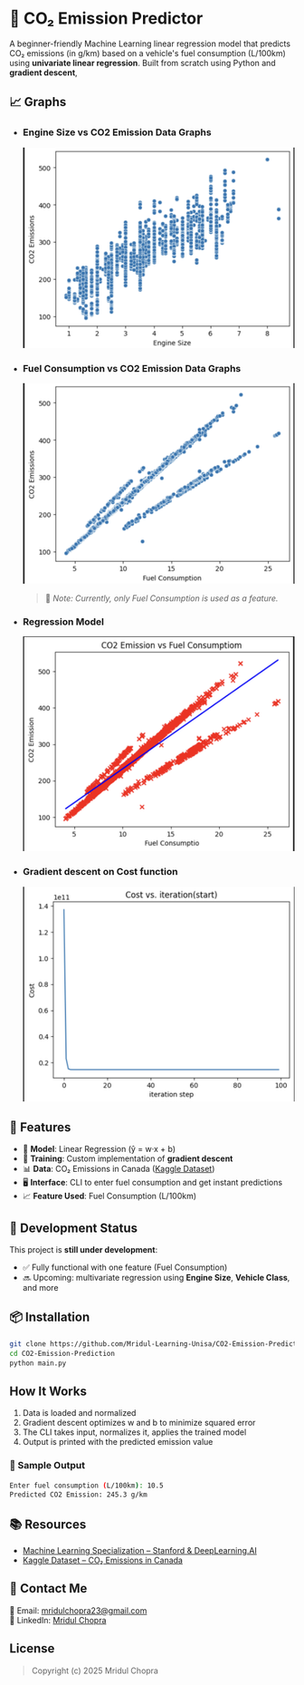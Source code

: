 # 🚗 CO₂ Emission Predictor

A beginner-friendly Machine Learning linear regression model that predicts CO₂ emissions (in g/km) based on a vehicle's fuel consumption (L/100km) using **univariate linear regression**. Built from scratch using Python and **gradient descent**,


## 📈 Graphs
- ### Engine Size vs CO2 Emission Data Graphs
    ![alt text](/Graph%20Screenshots/Engine%20VS%20CO2%20Emissions.png)
- ### Fuel Consumption vs CO2 Emission Data Graphs
    ![alt text](/Graph%20Screenshots/Fuel%20Consumption%20VS%20CO2%20Emissions.png)

    > 📌 *Note: Currently, only Fuel Consumption is used as a feature.*

- ### Regression Model
    ![alt text](/Graph%20Screenshots/Model.png)

- ### Gradient descent on Cost function
    ![alt text](/Graph%20Screenshots/Gradient%20Descent.png)

## 🚀 Features

- 🔢 **Model**: Linear Regression (ŷ = w·x + b)  
- 🧠 **Training**: Custom implementation of **gradient descent**  
- 📊 **Data**: CO₂ Emissions in Canada ([Kaggle Dataset](https://www.kaggle.com/datasets/debajyotipodder/co2-emission-by-vehicles))  
- 🖥️ **Interface**: CLI to enter fuel consumption and get instant predictions  
- 📈 **Feature Used**: Fuel Consumption (L/100km)


## 🚧 Development Status

This project is **still under development**:
- ✅ Fully functional with one feature (Fuel Consumption)
- 🔜 Upcoming: multivariate regression using **Engine Size**, **Vehicle Class**, and more


## 📦 Installation

```bash
git clone https://github.com/Mridul-Learning-Unisa/CO2-Emission-Prediction.git
cd CO2-Emission-Prediction
python main.py
```


## How It Works
1) Data is loaded and normalized
2) Gradient descent optimizes w and b to minimize squared error
3) The CLI takes input, normalizes it, applies the trained model
4) Output is printed with the predicted emission value

### 🧪 Sample Output
``` bash
Enter fuel consumption (L/100km): 10.5
Predicted CO2 Emission: 245.3 g/km
```

## 📚 Resources

- [Machine Learning Specialization – Stanford & DeepLearning.AI](https://www.coursera.org/specializations/machine-learning-introduction)  
- [Kaggle Dataset – CO₂ Emissions in Canada](https://www.kaggle.com/datasets/debajyotipodder/co2-emission-by-vehicles)  

## 💬 Contact Me

📧 Email: mridulchopra23@gmail.com  
💼 LinkedIn: [Mridul Chopra](https://www.linkedin.com/in/mridul-chopra23/)

## License
> Copyright (c) 2025 Mridul Chopra

